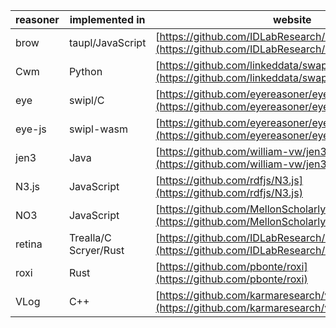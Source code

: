 | reasoner | implemented in | website |
| --------- | ---------- | ----------- |
| brow | taupl/JavaScript | [https://github.com/IDLabResearch/brow](https://github.com/IDLabResearch/brow) |
| Cwm | Python | [https://github.com/linkeddata/swap](https://github.com/linkeddata/swap) |
| eye | swipl/C | [https://github.com/eyereasoner/eye](https://github.com/eyereasoner/eye) |
| eye-js | swipl-wasm | [https://github.com/eyereasoner/eyebrow](https://github.com/eyereasoner/eyebrow) |
| jen3 | Java | [https://github.com/william-vw/jen3](https://github.com/william-vw/jen3) |
| N3.js | JavaScript | [https://github.com/rdfjs/N3.js](https://github.com/rdfjs/N3.js) |
| NO3 | JavaScript | [https://github.com/MellonScholarlyCommunication/NO3](https://github.com/MellonScholarlyCommunication/NO3) |
| retina | Trealla/C Scryer/Rust | [https://github.com/IDLabResearch/retina](https://github.com/IDLabResearch/retina) |
| roxi | Rust | [https://github.com/pbonte/roxi](https://github.com/pbonte/roxi) |
| VLog | C++ | [https://github.com/karmaresearch/vlog](https://github.com/karmaresearch/vlog) |

